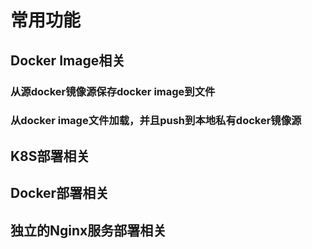 # 常用功能

## Docker Image相关

### 从源docker镜像源保存docker image到文件
### 从docker image文件加载，并且push到本地私有docker镜像源

## K8S部署相关

## Docker部署相关

## 独立的Nginx服务部署相关

